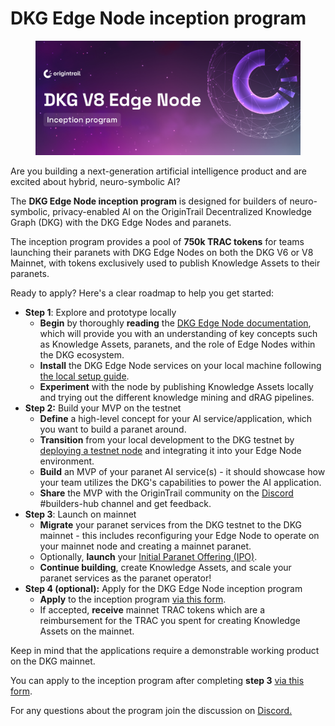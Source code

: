 # DKG Edge Node inception program

<figure><img src="../../.gitbook/assets/image (16).png" alt=""><figcaption></figcaption></figure>

Are you building a next-generation artificial intelligence product and are excited about hybrid, neuro-symbolic AI?

The **DKG Edge Node inception program** is designed for builders of neuro-symbolic, privacy-enabled AI on the OriginTrail Decentralized Knowledge Graph (DKG) with the DKG Edge Nodes and paranets.

The inception program provides a pool of **750k TRAC tokens** for teams launching their paranets with  DKG Edge Nodes on both the DKG V6 or V8 Mainnet, with tokens exclusively used to publish Knowledge Assets to their paranets.

Ready to apply? Here's a clear roadmap to help you get started:

* **Step 1**: Explore and prototype locally
  * **Begin** by thoroughly **reading** the [DKG Edge Node documentation](dkg-edge-node-architecture.md), which will provide you with an understanding of key concepts such as Knowledge Assets, paranets, and the role of Edge Nodes within the DKG ecosystem.
  * **Install** the DKG Edge Node services on your local machine following [the local setup guide](run-an-edge-node/manual-development-environment-setup.md).
  * **Experiment** with the node by publishing Knowledge Assets locally and trying out the different knowledge mining and dRAG pipelines.
* **Step 2:** Build your MVP on the testnet
  * **Define** a high-level concept for your AI service/application, which you want to build a paranet around.
  * **Transition** from your local development to the DKG testnet by [deploying a testnet node](../dkg-core-node/run-a-v8-core-node-on-testnet/) and integrating it into your Edge Node environment.
  * **Build** an MVP of your paranet AI service(s) - it should showcase how your team utilizes the DKG's capabilities to power the AI application.
  * **Share** the MVP with the OriginTrail community on the [Discord](https://discord.gg/xCaY7hvNwD) #builders-hub channel and get feedback.
* **Step 3**: Launch on mainnet
  * **Migrate** your paranet services from the DKG testnet to the DKG mainnet - this includes reconfiguring your Edge Node to operate on your mainnet node and creating a mainnet paranet.
  * Optionally,  **launch** your [Initial Paranet Offering (IPO)](../dkg-paranets/initial-paranet-offerings-ipos/launching-your-ipo.md).
  * **Continue building**, create Knowledge Assets, and scale your paranet services as the paranet operator!
* **Step 4 (optional):** Apply for the DKG Edge Node inception program
  * **Apply** to the inception program [via this form](https://docs.google.com/forms/d/e/1FAIpQLSdOoyoBFC7oEftK67Sioo32Yf1YHHONME4_c8j-34IxwpBgHg/viewform).
  * If accepted, **receive** mainnet TRAC tokens which are a reimbursement for the TRAC you spent for creating Knowledge Assets on the mainnet.

Keep in mind that the applications require a demonstrable working product on the DKG mainnet.

You can apply to the inception program after completing **step 3** [via this form](https://docs.google.com/forms/d/e/1FAIpQLSdOoyoBFC7oEftK67Sioo32Yf1YHHONME4_c8j-34IxwpBgHg/viewform).

For any questions about the program join the discussion on [Discord.](https://discord.gg/xCaY7hvNwD)
